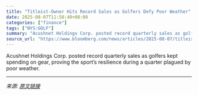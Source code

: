 ```yaml
---
title: "Titleist-Owner Hits Record Sales as Golfers Defy Poor Weather"
date: 2025-08-07T11:58:40+08:00
categories: ["finance"]
tags: ["NYS:GOLF"]
summary: "Acushnet Holdings Corp. posted record quarterly sales as golfers kept spending on gear, proving the sport’s resilience during a quarter plagued by poor weather."
source_url: "https://www.bloomberg.com/news/articles/2025-08-07/titleist-owner-hits-record-sales-as-golfers-defy-poor-weather"
---
```


Acushnet Holdings Corp. posted record quarterly sales as golfers kept spending on gear, proving the sport’s resilience during a quarter plagued by poor weather.

---

*来源: [原文链接](https://www.bloomberg.com/news/articles/2025-08-07/titleist-owner-hits-record-sales-as-golfers-defy-poor-weather)*
